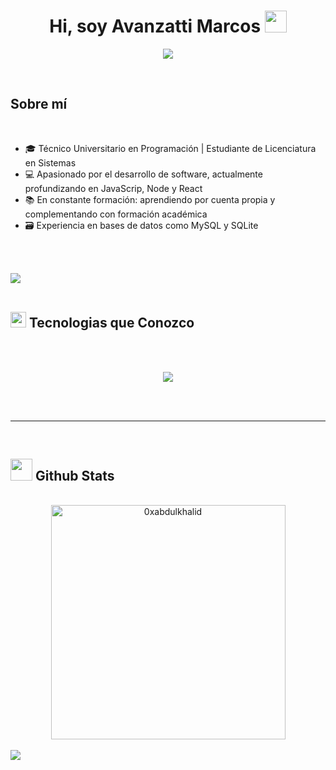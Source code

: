 
<h1 align="center"><b>Hi, soy Avanzatti Marcos </b><img src="https://media.giphy.com/media/hvRJCLFzcasrR4ia7z/giphy.gif" width="35"></h1>
<!--  -->
<p align="center">
  <a href="https://github.com/DenverCoder1/readme-typing-svg"><img src="https://readme-typing-svg.herokuapp.com?font=Time+New+Roman&color=cyan&size=25&center=true&vCenter=true&width=600&height=100&lines=Tecnico+en+Programación..&hearts;++;Aspiring+Backend+Developer..<3"></a>
</p>


<br>



	
## <picture></picture> **Sobre mí**


<br>

- 🎓 Técnico Universitario en Programación | Estudiante de Licenciatura en Sistemas  
- 💻 Apasionado por el desarrollo de software, actualmente profundizando en JavaScrip, Node y React
- 📚 En constante formación: aprendiendo por cuenta propia y complementando con formación académica  
- 🗃 Experiencia en bases de datos como MySQL y SQLite  


<br><br>

<img src="https://user-images.githubusercontent.com/73097560/115834477-dbab4500-a447-11eb-908a-139a6edaec5c.gif"><br><br>

## <img src="https://media2.giphy.com/media/QssGEmpkyEOhBCb7e1/giphy.gif?cid=ecf05e47a0n3gi1bfqntqmob8g9aid1oyj2wr3ds3mg700bl&rid=giphy.gif" width ="25"><b> Tecnologias que Conozco</b>
<br>
<br>
<p align="center">
  <a href="https://skillicons.dev">
    <img src="https://skillicons.dev/icons?i=git,php,css,discord,figma,github,html,java,js,mysql,nextjs,nodejs,react,ts,vscode&perline=14" />
  </a>
</p>
<br>
<br>

-----

<br>


## <img src="https://media.giphy.com/media/iY8CRBdQXODJSCERIr/giphy.gif" width="35"><b> Github Stats </b>
<br>

<div align="center">

<a href="https://github.com/MarcosAVZ">
 <!-- <img src="https://github-readme-stats.vercel.app/api?username=MarcosAVZ&include_all_commits=true&count_private=true&show_icons=true&line_height=20&title_color=7A7ADB&icon_color=2234AE&text_color=D3D3D3&bg_color=0,000000,130F40" width="450"/> -->
  <img src="https://github-readme-stats.vercel.app/api/top-langs?username=MarcosAVZ&show_icons=true&locale=en&layout=compact&line_height=20&title_color=7A7ADB&icon_color=2234AE&text_color=D3D3D3&bg_color=0,000000,130F40" width="375"  alt="0xabdulkhalid"/>

</a>
</div>


<br>
<img src="https://user-images.githubusercontent.com/73097560/115834477-dbab4500-a447-11eb-908a-139a6edaec5c.gif">
<br>
